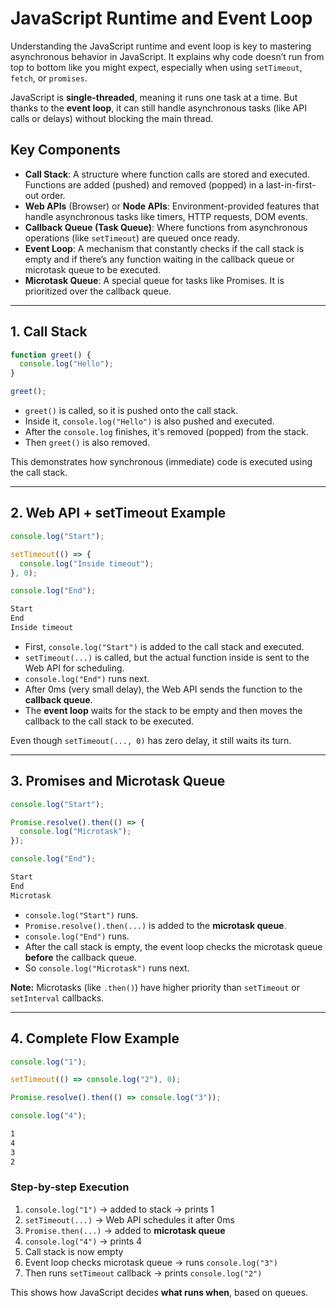 # JavaScript Runtime and Event Loop

Understanding the JavaScript runtime and event loop is key to mastering asynchronous behavior in JavaScript. It explains why code doesn’t run from top to bottom like you might expect, especially when using `setTimeout`, `fetch`, or `promises`.

JavaScript is **single-threaded**, meaning it runs one task at a time. But thanks to the **event loop**, it can still handle asynchronous tasks (like API calls or delays) without blocking the main thread.

## Key Components

* **Call Stack**: A structure where function calls are stored and executed. Functions are added (pushed) and removed (popped) in a last-in-first-out order.
* **Web APIs** (Browser) or **Node APIs**: Environment-provided features that handle asynchronous tasks like timers, HTTP requests, DOM events.
* **Callback Queue (Task Queue)**: Where functions from asynchronous operations (like `setTimeout`) are queued once ready.
* **Event Loop**: A mechanism that constantly checks if the call stack is empty and if there’s any function waiting in the callback queue or microtask queue to be executed.
* **Microtask Queue**: A special queue for tasks like Promises. It is prioritized over the callback queue.

---

## 1. Call Stack

```js
function greet() {
  console.log("Hello");
}

greet();
```

* `greet()` is called, so it is pushed onto the call stack.
* Inside it, `console.log("Hello")` is also pushed and executed.
* After the `console.log` finishes, it's removed (popped) from the stack.
* Then `greet()` is also removed.

This demonstrates how synchronous (immediate) code is executed using the call stack.

---

## 2. Web API + setTimeout Example

```js
console.log("Start");

setTimeout(() => {
  console.log("Inside timeout");
}, 0);

console.log("End");
```

```txt
Start
End
Inside timeout
```

* First, `console.log("Start")` is added to the call stack and executed.
* `setTimeout(...)` is called, but the actual function inside is sent to the Web API for scheduling.
* `console.log("End")` runs next.
* After 0ms (very small delay), the Web API sends the function to the **callback queue**.
* The **event loop** waits for the stack to be empty and then moves the callback to the call stack to be executed.

Even though `setTimeout(..., 0)` has zero delay, it still waits its turn.

---

## 3. Promises and Microtask Queue

```js
console.log("Start");

Promise.resolve().then(() => {
  console.log("Microtask");
});

console.log("End");
```

```txt
Start
End
Microtask
```

* `console.log("Start")` runs.
* `Promise.resolve().then(...)` is added to the **microtask queue**.
* `console.log("End")` runs.
* After the call stack is empty, the event loop checks the microtask queue **before** the callback queue.
* So `console.log("Microtask")` runs next.

**Note:** Microtasks (like `.then()`) have higher priority than `setTimeout` or `setInterval` callbacks.

---

## 4. Complete Flow Example

```js
console.log("1");

setTimeout(() => console.log("2"), 0);

Promise.resolve().then(() => console.log("3"));

console.log("4");
```

```txt
1
4
3
2
```

### Step-by-step Execution

1. `console.log("1")` → added to stack → prints 1
2. `setTimeout(...)` → Web API schedules it after 0ms
3. `Promise.then(...)` → added to **microtask queue**
4. `console.log("4")` → prints 4
5. Call stack is now empty
6. Event loop checks microtask queue → runs `console.log("3")`
7. Then runs `setTimeout` callback → prints `console.log("2")`

This shows how JavaScript decides **what runs when**, based on queues.

